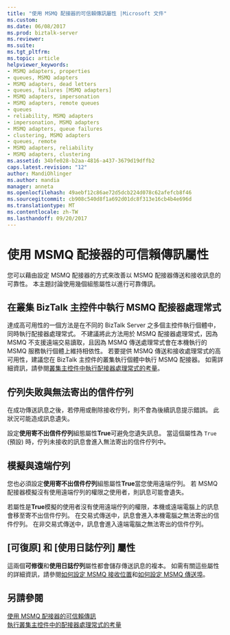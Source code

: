 ```yaml
---
title: "使用 MSMQ 配接器的可信賴傳訊屬性 |Microsoft 文件"
ms.custom: 
ms.date: 06/08/2017
ms.prod: biztalk-server
ms.reviewer: 
ms.suite: 
ms.tgt_pltfrm: 
ms.topic: article
helpviewer_keywords:
- MSMQ adapters, properties
- queues, MSMQ adapters
- MSMQ adapters, dead letters
- queues, failures [MSMQ adapters]
- MSMQ adapters, impersonation
- MSMQ adapters, remote queues
- queues
- reliability, MSMQ adapters
- impersonation, MSMQ adapters
- MSMQ adapters, queue failures
- clustering, MSMQ adapters
- queues, remote
- MSMQ adapters, reliability
- MSMQ adapters, clustering
ms.assetid: 34bfe028-b2aa-4816-a437-3679d19dffb2
caps.latest.revision: "12"
author: MandiOhlinger
ms.author: mandia
manager: anneta
ms.openlocfilehash: 49aebf12c86ae72d5dcb224d078c62afefcb8f46
ms.sourcegitcommit: cb908c540d8f1a692d01dc8f313e16cb4b4e696d
ms.translationtype: MT
ms.contentlocale: zh-TW
ms.lasthandoff: 09/20/2017
---
```

# <a name="properties-for-reliable-messaging-with-the-msmq-adapter"></a>使用 MSMQ 配接器的可信賴傳訊屬性
您可以藉由設定 MSMQ 配接器的方式來改善以 MSMQ 配接器傳送和接收訊息的可靠性。 本主題討論使用幾個組態屬性以進行可靠傳訊。  
  
## <a name="running-msmq-adapter-handlers-within-a-clustered-biztalk-host"></a>在叢集 BizTalk 主控件中執行 MSMQ 配接器處理常式  
 達成高可用性的一個方法是在不同的 BizTalk Server 之多個主控件執行個體中，同時執行配接器處理常式。 不建議將此方法用於 MSMQ 配接器處理常式，因為 MSMQ 不支援遠端交易讀取，且因為 MSMQ 傳送處理常式會在本機執行的 MSMQ 服務執行個體上維持相依性。 若要提供 MSMQ 傳送和接收處理常式的高可用性，建議您在 BizTalk 主控件的叢集執行個體中執行 MSMQ 配接器。 如需詳細資訊，請參閱[叢集主控件中執行配接器處理常式的考量](../core/considerations-for-running-adapter-handlers-within-a-clustered-host1.md)。  
  
## <a name="queue-failure-and-the-dead-letter-queue"></a>佇列失敗與無法寄出的信件佇列  
 在成功傳送訊息之後，若停用或刪除接收佇列，則不會為後續訊息提示錯誤。 此狀況可能造成訊息遺失。  
  
 設定**使用寄不出信件佇列**組態屬性**True**可避免您遺失訊息。 當這個屬性為 `True` (預設) 時，佇列未接收的訊息會進入無法寄出的信件佇列中。  
  
## <a name="impersonation-and-remote-queues"></a>模擬與遠端佇列  
 您也必須設定**使用寄不出信件佇列**組態屬性**True**當您使用遠端佇列。 若 MSMQ 配接器模擬沒有使用遠端佇列的權限之使用者，則訊息可能會遺失。  
  
 若屬性是**True**模擬的使用者沒有使用遠端佇列的權限，本機或遠端電腦上的訊息會移至寄不出信件佇列。 在交易式傳送中，訊息會進入本機電腦之無法寄出的信件佇列。 在非交易式傳送中，訊息會進入遠端電腦之無法寄出的信件佇列。  
  
## <a name="recoverable-and-use-journal-queue-properties"></a>[可復原] 和 [使用日誌佇列] 屬性  
 這兩個**可修復**和**使用日誌佇列**屬性都會儲存傳送訊息的複本。 如需有關這些屬性的詳細資訊，請參閱[如何設定 MSMQ 接收位置](../core/how-to-configure-an-msmq-receive-location.md)和[如何設定 MSMQ 傳送埠](../core/how-to-configure-an-msmq-send-port.md)。  
  
## <a name="see-also"></a>另請參閱  
 [使用 MSMQ 配接器的可信賴傳訊](../core/reliable-messaging-with-the-msmq-adapter.md)   
 [執行叢集主控件中的配接器處理常式的考量](../core/considerations-for-running-adapter-handlers-within-a-clustered-host1.md)